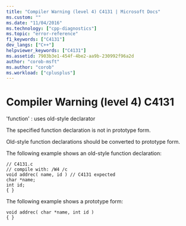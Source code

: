 ```yaml
---
title: "Compiler Warning (level 4) C4131 | Microsoft Docs"
ms.custom: ""
ms.date: "11/04/2016"
ms.technology: ["cpp-diagnostics"]
ms.topic: "error-reference"
f1_keywords: ["C4131"]
dev_langs: ["C++"]
helpviewer_keywords: ["C4131"]
ms.assetid: 7903b3e1-454f-4be2-aa9b-230992f96a2d
author: "corob-msft"
ms.author: "corob"
ms.workload: ["cplusplus"]
---
```

# Compiler Warning (level 4) C4131
'function' : uses old-style declarator  
  
 The specified function declaration is not in prototype form.  
  
 Old-style function declarations should be converted to prototype form.  
  
 The following example shows an old-style function declaration:  
  
```  
// C4131.c  
// compile with: /W4 /c  
void addrec( name, id ) // C4131 expected  
char *name;  
int id;  
{ }  
```  
  
 The following example shows a prototype form:  
  
```  
void addrec( char *name, int id )  
{ }  
```